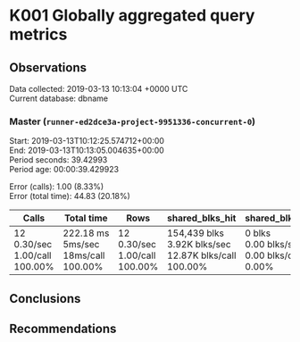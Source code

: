 # K001 Globally aggregated query metrics

## Observations ##
Data collected: 2019-03-13 10:13:04 +0000 UTC  
Current database: dbname  



### Master (`runner-ed2dce3a-project-9951336-concurrent-0`) ###
Start: 2019-03-13T10:12:25.574712+00:00  
End: 2019-03-13T10:13:05.004635+00:00  
Period seconds: 39.42993  
Period age: 00:00:39.429923  

Error (calls): 1.00 (8.33%)  
Error (total time): 44.83 (20.18%)

Calls | Total&nbsp;time | Rows | shared_blks_hit | shared_blks_read | shared_blks_dirtied | shared_blks_written | blk_read_time | blk_write_time | kcache_reads | kcache_writes | kcache_user_time_ms | kcache_system_time 
-------|------------|------|-----------------|------------------|---------------------|---------------------|---------------|----------------|--------------|---------------|---------------------|--------------------
12<br/>0.30/sec<br/>1.00/call<br/>100.00% |222.18&nbsp;ms<br/>5ms/sec<br/>18ms/call<br/>100.00% |12<br/>0.30/sec<br/>1.00/call<br/>100.00% |154,439&nbsp;blks<br/>3.92K&nbsp;blks/sec<br/>12.87K&nbsp;blks/call<br/>100.00% |0&nbsp;blks<br/>0.00&nbsp;blks/sec<br/>0.00&nbsp;blks/call<br/>0.00% |0&nbsp;blks<br/>0.00&nbsp;blks/sec<br/>0.00&nbsp;blks/call<br/>0.00% |0&nbsp;blks<br/>0.00&nbsp;blks/sec<br/>0.00&nbsp;blks/call<br/>0.00% |0.00&nbsp;ms<br/>0s/sec<br/>0s/call<br/>0.00% |0.00&nbsp;ms<br/>0s/sec<br/>0s/call<br/>0.00% |0.00&nbsp;bytes<br/>0.00&nbsp;bytes/sec<br/>0.00&nbsp;bytes/call<br/>0.00% |0.00&nbsp;bytes<br/>0.00&nbsp;bytes/sec<br/>0.00&nbsp;bytes/call<br/>0.00% |0.00&nbsp;ms<br/>0s/sec<br/>0s/call<br/>0.00% |0.00&nbsp;ms<br/>0s/sec<br/>0s/call<br/>0.00%





## Conclusions ##


## Recommendations ##

